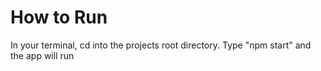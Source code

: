 # How to Run

In your terminal, cd into the projects root directory.
Type "npm start" and the app will run

